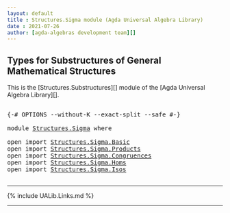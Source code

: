 ```yaml
---
layout: default
title : Structures.Sigma module (Agda Universal Algebra Library)
date : 2021-07-26
author: [agda-algebras development team][]
---
```


## Types for Substructures of General Mathematical Structures

This is the [Structures.Substructures][] module of the [Agda Universal Algebra Library][].


<pre class="Agda">

<a id="322" class="Symbol">{-#</a> <a id="326" class="Keyword">OPTIONS</a> <a id="334" class="Pragma">--without-K</a> <a id="346" class="Pragma">--exact-split</a> <a id="360" class="Pragma">--safe</a> <a id="367" class="Symbol">#-}</a>

<a id="372" class="Keyword">module</a> <a id="379" href="Structures.Sigma.html" class="Module">Structures.Sigma</a> <a id="396" class="Keyword">where</a>

<a id="403" class="Keyword">open</a> <a id="408" class="Keyword">import</a> <a id="415" href="Structures.Sigma.Basic.html" class="Module">Structures.Sigma.Basic</a>
<a id="438" class="Keyword">open</a> <a id="443" class="Keyword">import</a> <a id="450" href="Structures.Sigma.Products.html" class="Module">Structures.Sigma.Products</a>
<a id="476" class="Keyword">open</a> <a id="481" class="Keyword">import</a> <a id="488" href="Structures.Sigma.Congruences.html" class="Module">Structures.Sigma.Congruences</a>
<a id="517" class="Keyword">open</a> <a id="522" class="Keyword">import</a> <a id="529" href="Structures.Sigma.Homs.html" class="Module">Structures.Sigma.Homs</a>
<a id="551" class="Keyword">open</a> <a id="556" class="Keyword">import</a> <a id="563" href="Structures.Sigma.Isos.html" class="Module">Structures.Sigma.Isos</a>

</pre>

-------------------------------------

{% include UALib.Links.md %}

--------------------------------------

[agda-algebras development team]: https://github.com/ualib/agda-algebras#the-agda-algebras-development-team
